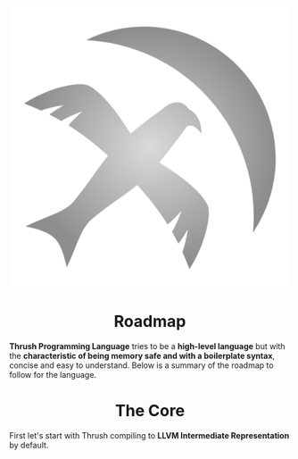 <p align="center">
  <img src= "https://github.com/Thrush-Lang/.github/blob/main/assets/Thrush.png" alt= "logo" style= "width: 2hv; height: 2hv;"> </img>
</p>

<h1 align="center">Roadmap</h1> 

**Thrush Programming Language** tries to be a **high-level language** but with the **characteristic of being memory safe and with a boilerplate syntax**, concise and easy to understand. Below is a summary of the roadmap to follow for the language.

<h1 align="center">The Core</h1>

First let's start with Thrush compiling to **LLVM Intermediate Representation** by default.
